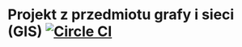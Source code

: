 # Projekt z przedmiotu grafy i sieci (GIS) [![Circle CI](https://circleci.com/gh/jedrz/gis.svg?style=svg&circle-token=00619faff3df4d4f7d6574d4c1a222174fc8fd67)](https://circleci.com/gh/jedrz/gis)
